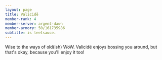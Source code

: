 ```yaml
---
layout: page
title: Valicidë
member-rank: 4
member-server: argent-dawn
member-armory: 50/161735986
subtitle: is leetsauce.
---
```


Wise to the ways of old(ish) WoW.  Valicidë enjoys bossing you around, but that's okay, because you'll enjoy it too!
